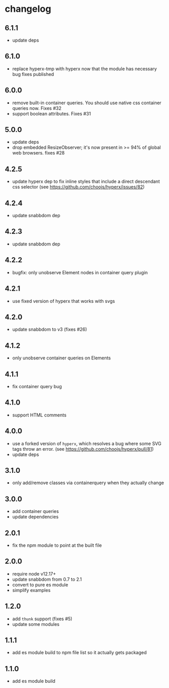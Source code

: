 # changelog

## 6.1.1
* update deps


## 6.1.0
* replace hyperx-tmp with hyperx now that the module has necessary bug fixes published


## 6.0.0
* remove built-in container queries.  You should use native css container queries now. Fixes #32
* support boolean attributes. Fixes #31


## 5.0.0
* update deps
* drop embedded ResizeObserver; it's now present in >= 94% of global web browsers. fixes #28


## 4.2.5
* update hyperx dep to fix inline styles that include a direct descendant css selector (see https://github.com/choojs/hyperx/issues/82)


## 4.2.4
* update snabbdom dep


## 4.2.3
* update snabbdom dep


## 4.2.2
* bugfix: only unobserve Element nodes in container query plugin


## 4.2.1
* use fixed version of hyperx that works with svgs


## 4.2.0
* update snabbdom to v3 (fixes #26)


## 4.1.2
* only unobserve container queries on Elements


## 4.1.1
* fix container query bug


## 4.1.0
* support HTML comments


## 4.0.0
* use a forked version of `hyperx`, which resolves a bug where some SVG tags throw an error. (see https://github.com/choojs/hyperx/pull/81)
* update deps


## 3.1.0
* only add/remove classes via containerquery when they actually change


## 3.0.0
* add container queries
* update dependencies


## 2.0.1
* fix the npm module to point at the built file


## 2.0.0
* require node v12.17+
* update snabbdom from 0.7 to 2.1
* convert to pure es module
* simplify examples


## 1.2.0

* add `thunk` support (fixes #5)
* update some modules


## 1.1.1

* add es module build to npm file list so it actually gets packaged


## 1.1.0

* add es module build
